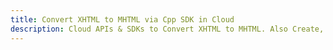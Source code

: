 ---title: Convert XHTML to MHTML via Cpp SDK in Clouddescription: Cloud APIs & SDKs to Convert XHTML to MHTML. Also Create, Edit & Render Microsoft Word & OpenOffice documents in the Cloud.---